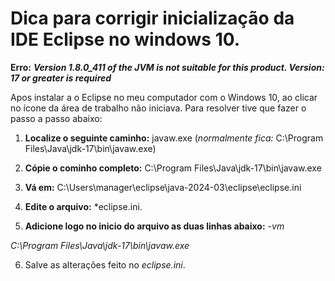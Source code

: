 
# Dica para corrigir inicialização da IDE Eclipse no windows 10.

**Erro:**
***Version 1.8.0_411 of the JVM is not suitable for this product. Version: 17 or greater is required***

Apos instalar a o Eclipse no meu computador com o Windows 10, ao clicar no ícone da área de trabalho não iniciava. Para resolver tive que fazer o passo a passo abaixo:



1. **Localize o seguinte caminho:** javaw.exe (*normalmente fica:* C:\Program Files\Java\jdk-17\bin\javaw.exe)

2. **Cópie o cominho completo:** C:\Program Files\Java\jdk-17\bin\javaw.exe

3. **Vá em:** C:\Users\manager\eclipse\java-2024-03\eclipse\eclipse.ini

4. **Edite o arquivo:** *eclipse.ini.

5. **Adicione logo no inicio do arquivo as duas linhas abaixo:**
*-vm*

*C:\Program Files\Java\jdk-17\bin\javaw.exe*

6. Salve as alterações feito no *eclipse.ini*.
